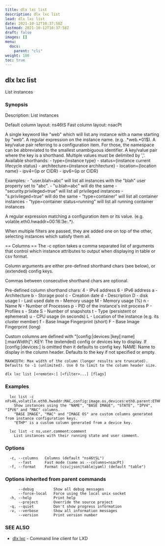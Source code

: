 ```yaml
---
title: dlx lxc list
description: dlx lxc list
lead: dlx lxc list
date: 2021-10-12T10:37:58Z
lastmod: 2021-10-12T10:37:58Z
draft: false
images: []
menu:
  docs:
    parent: "cli"
weight: 100
toc: true
---
```

## dlx lxc list

List instances

### Synopsis

Description:
  List instances

  Default column layout: ns46tS
  Fast column layout: nsacPt

  A single keyword like "web" which will list any instance with a name starting by "web".
  A regular expression on the instance name. (e.g. .*web.*01$).
  A key/value pair referring to a configuration item. For those, the
  namespace can be abbreviated to the smallest unambiguous identifier.
  A key/value pair where the key is a shorthand. Multiple values must be delimited by ','. Available shorthands:
    - type={instance type}
    - status={instance current lifecycle status}
    - architecture={instance architecture}
    - location={location name}
    - ipv4={ip or CIDR}
    - ipv6={ip or CIDR}

  Examples:
    - "user.blah=abc" will list all instances with the "blah" user property set to "abc".
    - "u.blah=abc" will do the same
    - "security.privileged=true" will list all privileged instances
    - "s.privileged=true" will do the same
    - "type=container" will list all container instances
    - "type=container status=running" will list all running container instances

  A regular expression matching a configuration item or its value. (e.g. volatile.eth0.hwaddr=00:16:3e:.*).

  When multiple filters are passed, they are added one on top of the other,
  selecting instances which satisfy them all.

  == Columns ==
  The -c option takes a comma separated list of arguments that control
  which instance attributes to output when displaying in table or csv
  format.

  Column arguments are either pre-defined shorthand chars (see below),
  or (extended) config keys.

  Commas between consecutive shorthand chars are optional.

  Pre-defined column shorthand chars:
    4 - IPv4 address
    6 - IPv6 address
    a - Architecture
    b - Storage pool
    c - Creation date
    d - Description
    D - disk usage
    l - Last used date
    m - Memory usage
    M - Memory usage (%)
    n - Name
    N - Number of Processes
    p - PID of the instance's init process
    P - Profiles
    s - State
    S - Number of snapshots
    t - Type (persistent or ephemeral)
    u - CPU usage (in seconds)
    L - Location of the instance (e.g. its cluster member)
    f - Base Image Fingerprint (short)
    F - Base Image Fingerprint (long)

  Custom columns are defined with "[config:|devices:]key[:name][:maxWidth]":
    KEY: The (extended) config or devices key to display. If [config:|devices:] is omitted then it defaults to config key.
    NAME: Name to display in the column header.
    Defaults to the key if not specified or empty.

    MAXWIDTH: Max width of the column (longer results are truncated).
    Defaults to -1 (unlimited). Use 0 to limit to the column header size.



```
dlx lxc list [<remote>:] [<filter>...] [flags]
```

### Examples

```
  lxc list -c nFs46,volatile.eth0.hwaddr:MAC,config:image.os,devices:eth0.parent:ETHP
    Show instances using the "NAME", "BASE IMAGE", "STATE", "IPV4", "IPV6" and "MAC" columns.
    "BASE IMAGE", "MAC" and "IMAGE OS" are custom columns generated from instance configuration keys.
    "ETHP" is a custom column generated from a device key.

  lxc list -c ns,user.comment:comment
    List instances with their running state and user comment.
```

### Options

```
  -c, --columns   Columns (default "ns46tSL")
      --fast      Fast mode (same as --columns=nsacPt)
  -f, --format    Format (csv|json|table|yaml) (default "table")
```

### Options inherited from parent commands

```
      --debug         Show all debug messages
      --force-local   Force using the local unix socket
  -h, --help          Print help
      --project       Override the source project
  -q, --quiet         Don't show progress information
  -v, --verbose       Show all information messages
      --version       Print version number
```

### SEE ALSO

* [dlx lxc](/docs/cmd/dlx_lxc)	 - Command line client for LXD

